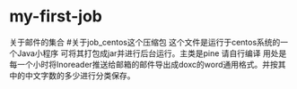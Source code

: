 # my-first-job
关于邮件的集合
#关于job_centos这个压缩包
这个文件是运行于centos系统的一个Java小程序 可将其打包成jar并进行后台运行。主类是pine 请自行编译
用处是每一个小时将Inoreader推送给邮箱的邮件导出成doxc的word通用格式。并按其中的中文字数的多少进行分类保存。
